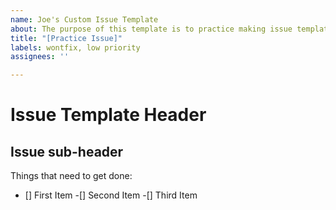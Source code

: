 ```yaml
---
name: Joe's Custom Issue Template
about: The purpose of this template is to practice making issue templates.
title: "[Practice Issue]"
labels: wontfix, low priority
assignees: ''

---
```


# Issue Template Header
## Issue sub-header

Things that need to get done:
- [] First Item
-[] Second Item
-[] Third Item
